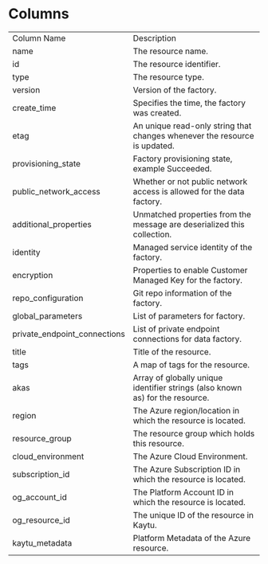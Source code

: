 # Columns  

<table>
	<tr><td>Column Name</td><td>Description</td></tr>
	<tr><td>name</td><td>The resource name.</td></tr>
	<tr><td>id</td><td>The resource identifier.</td></tr>
	<tr><td>type</td><td>The resource type.</td></tr>
	<tr><td>version</td><td>Version of the factory.</td></tr>
	<tr><td>create_time</td><td>Specifies the time, the factory was created.</td></tr>
	<tr><td>etag</td><td>An unique read-only string that changes whenever the resource is updated.</td></tr>
	<tr><td>provisioning_state</td><td>Factory provisioning state, example Succeeded.</td></tr>
	<tr><td>public_network_access</td><td>Whether or not public network access is allowed for the data factory.</td></tr>
	<tr><td>additional_properties</td><td>Unmatched properties from the message are deserialized this collection.</td></tr>
	<tr><td>identity</td><td>Managed service identity of the factory.</td></tr>
	<tr><td>encryption</td><td>Properties to enable Customer Managed Key for the factory.</td></tr>
	<tr><td>repo_configuration</td><td>Git repo information of the factory.</td></tr>
	<tr><td>global_parameters</td><td>List of parameters for factory.</td></tr>
	<tr><td>private_endpoint_connections</td><td>List of private endpoint connections for data factory.</td></tr>
	<tr><td>title</td><td>Title of the resource.</td></tr>
	<tr><td>tags</td><td>A map of tags for the resource.</td></tr>
	<tr><td>akas</td><td>Array of globally unique identifier strings (also known as) for the resource.</td></tr>
	<tr><td>region</td><td>The Azure region/location in which the resource is located.</td></tr>
	<tr><td>resource_group</td><td>The resource group which holds this resource.</td></tr>
	<tr><td>cloud_environment</td><td>The Azure Cloud Environment.</td></tr>
	<tr><td>subscription_id</td><td>The Azure Subscription ID in which the resource is located.</td></tr>
	<tr><td>og_account_id</td><td>The Platform Account ID in which the resource is located.</td></tr>
	<tr><td>og_resource_id</td><td>The unique ID of the resource in Kaytu.</td></tr>
	<tr><td>kaytu_metadata</td><td>Platform Metadata of the Azure resource.</td></tr>
</table>